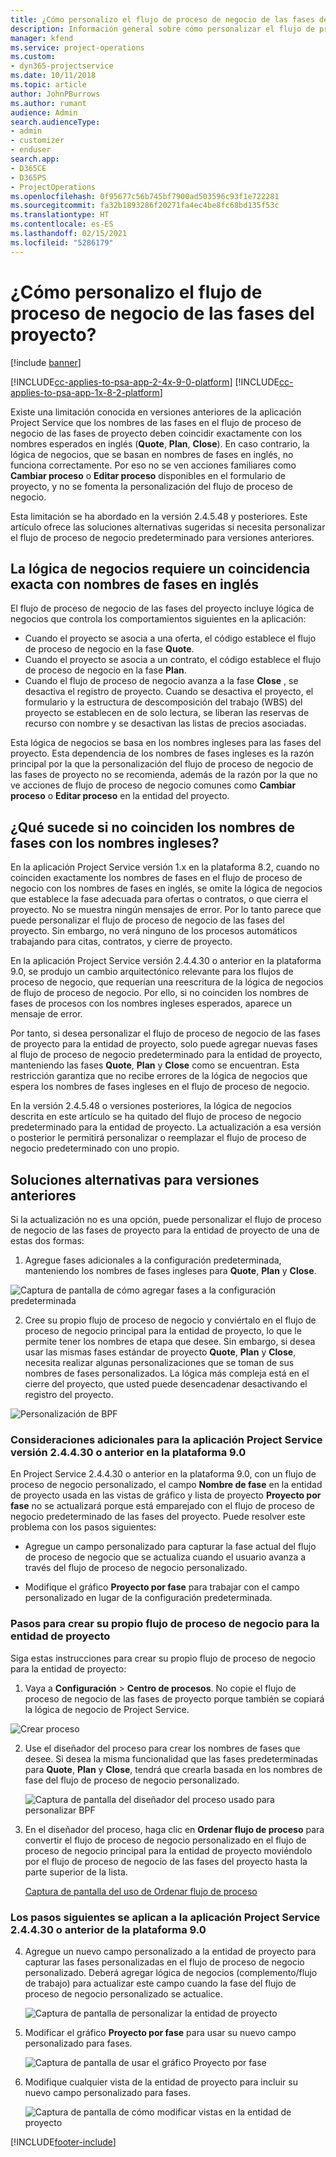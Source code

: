 ```yaml
---
title: ¿Cómo personalizo el flujo de proceso de negocio de las fases del proyecto?
description: Información general sobre cómo personalizar el flujo de proceso de negocio de fases del proyecto?
manager: kfend
ms.service: project-operations
ms.custom:
- dyn365-projectservice
ms.date: 10/11/2018
ms.topic: article
author: JohnPBurrows
ms.author: rumant
audience: Admin
search.audienceType:
- admin
- customizer
- enduser
search.app:
- D365CE
- D365PS
- ProjectOperations
ms.openlocfilehash: 0f95677c56b745bf7900ad503596c93f1e722281
ms.sourcegitcommit: fa32b1893286f20271fa4ec4be8fc68bd135f53c
ms.translationtype: HT
ms.contentlocale: es-ES
ms.lasthandoff: 02/15/2021
ms.locfileid: "5286179"
---
```

# <a name="how-do-i-customize-the-project-stages-business-process-flow"></a>¿Cómo personalizo el flujo de proceso de negocio de las fases del proyecto?

[!include [banner](../includes/psa-now-project-operations.md)]

[!INCLUDE[cc-applies-to-psa-app-2-4x-9-0-platform](../includes/cc-applies-to-psa-app-2-4x-9-0-platform.md)]
[!INCLUDE[cc-applies-to-psa-app-1x-8-2-platform](../includes/cc-applies-to-psa-app-1x-8-2-platform.md)]

Existe una limitación conocida en versiones anteriores de la aplicación Project Service que los nombres de las fases en el flujo de proceso de negocio de las fases de proyecto deben coincidir exactamente con los nombres esperados en inglés (**Quote**, **Plan**, **Close**). En caso contrario, la lógica de negocios, que se basan en nombres de fases en inglés, no funciona correctamente. Por eso no se ven acciones familiares como **Cambiar proceso** o **Editar proceso** disponibles en el formulario de proyecto, y no se fomenta la personalización del flujo de proceso de negocio. 

Esta limitación se ha abordado en la versión 2.4.5.48 y posteriores. Este artículo ofrece las soluciones alternativas sugeridas si necesita personalizar el flujo de proceso de negocio predeterminado para versiones anteriores.  

## <a name="business-logic-requires-an-exact-match-with-english-stage-names"></a>La lógica de negocios requiere un coincidencia exacta con nombres de fases en inglés

El flujo de proceso de negocio de las fases del proyecto incluye lógica de negocios que controla los comportamientos siguientes en la aplicación:
- Cuando el proyecto se asocia a una oferta, el código establece el flujo de proceso de negocio en la fase **Quote**.
- Cuando el proyecto se asocia a un contrato, el código establece el flujo de proceso de negocio en la fase **Plan**.
- Cuando el flujo de proceso de negocio avanza a la fase **Close** , se desactiva el registro de proyecto. Cuando se desactiva el proyecto, el formulario y la estructura de descomposición del trabajo (WBS) del proyecto se establecen en de solo lectura, se liberan las reservas de recurso con nombre y se desactivan las listas de precios asociadas.

Esta lógica de negocios se basa en los nombres ingleses para las fases del proyecto. Esta dependencia de los nombres de fases ingleses es la razón principal por la que la personalización del flujo de proceso de negocio de las fases de proyecto no se recomienda, además de la razón por la que no ve acciones de flujo de proceso de negocio comunes como **Cambiar proceso** o **Editar proceso** en la entidad del proyecto.

## <a name="what-happens-if-the-stage-names-dont-match-the-english-names"></a>¿Qué sucede si no coinciden los nombres de fases con los nombres ingleses?

En la aplicación Project Service versión 1.x en la plataforma 8.2, cuando no coinciden exactamente los nombres de fases en el flujo de proceso de negocio con los nombres de fases en inglés, se omite la lógica de negocios que establece la fase adecuada para ofertas o contratos, o que cierra el proyecto. No se muestra ningún mensajes de error. Por lo tanto parece que puede personalizar el flujo de proceso de negocio de las fases del proyecto. Sin embargo, no verá ninguno de los procesos automáticos trabajando para citas, contratos, y cierre de proyecto.

En la aplicación Project Service versión 2.4.4.30 o anterior en la plataforma 9.0, se produjo un cambio arquitectónico relevante para los flujos de proceso de negocio, que requerían una reescritura de la lógica de negocios de flujo de proceso de negocio. Por ello, si no coinciden los nombres de fases de procesos con los nombres ingleses esperados, aparece un mensaje de error. 

Por tanto, si desea personalizar el flujo de proceso de negocio de las fases de proyecto para la entidad de proyecto, solo puede agregar nuevas fases al flujo de proceso de negocio predeterminado para la entidad de proyecto, manteniendo las fases **Quote**, **Plan** y **Close** como se encuentran. Esta restricción garantiza que no recibe errores de la lógica de negocios que espera los nombres de fases ingleses en el flujo de proceso de negocio.

En la versión 2.4.5.48 o versiones posteriores, la lógica de negocios descrita en este artículo se ha quitado del flujo de proceso de negocio predeterminado para la entidad de proyecto. La actualización a esa versión o posterior le permitirá personalizar o reemplazar el flujo de proceso de negocio predeterminado con uno propio. 

## <a name="workarounds-for-earlier-versions"></a>Soluciones alternativas para versiones anteriores

Si la actualización no es una opción, puede personalizar el flujo de proceso de negocio de las fases de proyecto para la entidad de proyecto de una de estas dos formas:

1. Agregue fases adicionales a la configuración predeterminada, manteniendo los nombres de fases ingleses para **Quote**, **Plan** y **Close**.


![Captura de pantalla de cómo agregar fases a la configuración predeterminada](media/FAQ-Customize-BPF-1.png)
 
2. Cree su propio flujo de proceso de negocio y conviértalo en el flujo de proceso de negocio principal para la entidad de proyecto, lo que le permite tener los nombres de etapa que desee. Sin embargo, si desea usar las mismas fases estándar de proyecto **Quote**, **Plan** y **Close**, necesita realizar algunas personalizaciones que se toman de sus nombres de fases personalizados. La lógica más compleja está en el cierre del proyecto, que usted puede desencadenar desactivando el registro del proyecto.

![Personalización de BPF](media/FAQ-Customize-BPF-2.png)

### <a name="additional-considerations-for-project-service-app-version-24430-or-earlier-on-platform-90"></a>Consideraciones adicionales para la aplicación Project Service versión 2.4.4.30 o anterior en la plataforma 9.0

En Project Service 2.4.4.30 o anterior en la plataforma 9.0, con un flujo de proceso de negocio personalizado, el campo **Nombre de fase** en la entidad de proyecto usada en las vistas de gráfico y lista de proyecto **Proyecto por fase** no se actualizará porque está emparejado con el flujo de proceso de negocio predeterminado de las fases del proyecto. Puede resolver este problema con los pasos siguientes:

- Agregue un campo personalizado para capturar la fase actual del flujo de proceso de negocio que se actualiza cuando el usuario avanza a través del flujo de proceso de negocio personalizado.

- Modifique el gráfico **Proyecto por fase** para trabajar con el campo personalizado en lugar de la configuración predeterminada.

### <a name="steps-to-create-your-own-business-process-flow-for-the-project-entity"></a>Pasos para crear su propio flujo de proceso de negocio para la entidad de proyecto

Siga estas instrucciones para crear su propio flujo de proceso de negocio para la entidad de proyecto:

1. Vaya a **Configuración** > **Centro de procesos**. No copie el flujo de proceso de negocio de las fases de proyecto porque también se copiará la lógica de negocio de Project Service.

  ![Crear proceso](media/FAQ-Customize-BPF-3.png)

2. Use el diseñador del proceso para crear los nombres de fases que desee. Si desea la misma funcionalidad que las fases predeterminadas para **Quote**, **Plan** y **Close**, tendrá que crearla basada en los nombres de fase del flujo de proceso de negocio personalizado.

   ![Captura de pantalla del diseñador del proceso usado para personalizar BPF](media/FAQ-Customize-BPF-4.png) 

3. En el diseñador del proceso, haga clic en **Ordenar flujo de proceso** para convertir el flujo de proceso de negocio personalizado en el flujo de proceso de negocio principal para la entidad de proyecto moviéndolo por el flujo de proceso de negocio de las fases del proyecto hasta la parte superior de la lista.


   [Captura de pantalla del uso de Ordenar flujo de proceso](media/FAQ-Customize-BPF-5-720.png)

### <a name="the-following-steps-apply-to-project-service-app-24430-or-earlier-on-the-90-platform"></a>Los pasos siguientes se aplican a la aplicación Project Service 2.4.4.30 o anterior de la plataforma 9.0

4. Agregue un nuevo campo personalizado a la entidad de proyecto para capturar las fases personalizadas en el flujo de proceso de negocio personalizado. Deberá agregar lógica de negocios (complemento/flujo de trabajo) para actualizar este campo cuando la fase del flujo de proceso de negocio personalizado se actualice.

   ![Captura de pantalla de personalizar la entidad de proyecto](media/FAQ-Customize-BPF-6-720.png)

5. Modificar el gráfico **Proyecto por fase** para usar su nuevo campo personalizado para fases.

   ![Captura de pantalla de usar el gráfico Proyecto por fase](media/FAQ-Customize-BPF-7-720.png)

6. Modifique cualquier vista de la entidad de proyecto para incluir su nuevo campo personalizado para fases.

   ![Captura de pantalla de cómo modificar vistas en la entidad de proyecto](media/FAQ-Customize-BPF-8-720.png)



[!INCLUDE[footer-include](../includes/footer-banner.md)]
